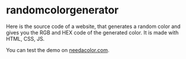 # randomcolorgenerator
Here is the source code of a website, that generates a random color and gives you the RGB and HEX code of the generated color.
It is made with HTML, CSS, JS.

You can test the demo on [needacolor.com](http://www.needacolor.com).
